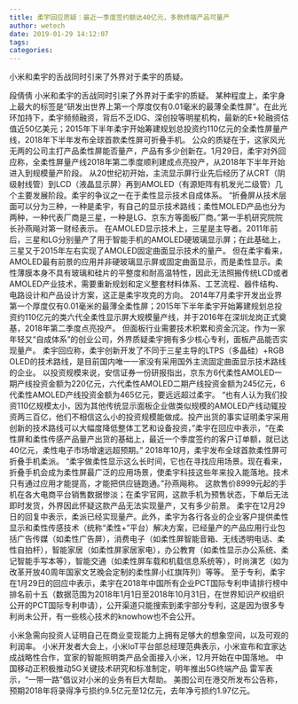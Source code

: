```yaml
---
title: 柔宇回应质疑：最近一季度签约额达40亿元，多款终端产品可量产
author: wetech
date: 2019-01-29 14:12:07
tags: 
categories: 
---
```

小米和柔宇的舌战同时引来了外界对于柔宇的质疑。
<!-- more -->
段倩倩
小米和柔宇的舌战同时引来了外界对于柔宇的质疑。
某种程度上，柔宇身上最大的标签是“研发出世界上第一个厚度仅有0.01毫米的最薄全柔性屏”。在此光环加持下，柔宇频频融资，背后不乏IDG、深创投等明星机构，最新的E+轮融资估值近50亿美元；2015年下半年柔宇开始筹建规划总投资约110亿元的全柔性屏量产线，2018年下半年发布全球首款柔性屏可折叠手机。
公众的质疑在于，这家风光无两的公司主打产品柔性屏能否量产，产品有多少创新在。1月29日，柔宇对外回应称，全柔性屏量产线2018年第二季度顺利建成点亮投产，从2018年下半年开始进入到规模量产阶段。
从20世纪初开始，主流显示屏行业先后经历了从CRT（阴级射线管）到LCD（液晶显示屏）再到AMOLED（有源矩阵有机发光二级管）几个主要发展阶段。柔宇的争议之一在于柔性显示技术自成体系。
“折叠屏从技术层面可以分为三种，一种是柔宇，有自己的显示技术路线；柔性MOLED产品也分为两种，一种代表厂商是三星，一种是LG、京东方等面板厂商。”第一手机研究院院长孙燕飚对第一财经表示。
在AMOLED显示技术上，三星是主导者。2011年前后，三星和LG分别量产了用于智能手机的AMOLED硬玻璃显示屏；在此基础上，三星又于2015年左右实现了AMOLED固定曲面显示技术的量产。
但在柔宇看来，AMOLED最有前景的应用并非硬玻璃显示屏或固定曲面显示，而是柔性显示。柔性薄膜本身不具有玻璃和硅片的平整度和耐高温特性，因此无法照搬传统LCD或者AMOLED产业技术，需要重新规划和定义整套材料体系、工艺流程、器件结构、电路设计和产品设计方案，这正是柔宇攻克的方向。
2014年7月柔宇开发出业界第一个厚度仅有0.01毫米的最薄全柔性屏；2015年下半年柔宇开始筹建规划总投资约110亿元的类六代全柔性显示屏大规模量产线，并于2016年在深圳龙岗正式奠基，2018年第二季度点亮投产。
但面板行业需要技术积累和资金沉淀。作为一家年轻又“自成体系”的创业公司，外界质疑柔宇拥有多少核心专利，面板产品能否实现量产。
柔宇回应称，柔宇创新开发了不同于三星主导的LTPS（多晶硅）+RGB OLED的技术路线，是目前国内唯一一家没有采用国外主流固定曲面显示技术路线的企业。
以投资规模来说，安信证券一份研报指出，京东方6代柔性AMOLED一期产线投资金额为220亿元，六代柔性AMOLED二期产线投资金额为245亿元，6代柔性AMOLED产线投资金额为465亿元，要远远超过柔宇。
“也有人认为我们投资110亿规模太小，因为其他传统显示面板企业做类似规模的AMOLED产线动辄投资两三百亿，他们不相信这么小的投资规模能做成。投产出货的事实证明柔宇采用创新的技术路线可以大幅度降低整体工艺和设备投资，”柔宇在回应中表示，“在柔性屏和柔性传感产品量产出货的基础上，最近一个季度签约的客户订单额，就已达40亿元，柔性电子市场增速远超预期。”
2018年10月，柔宇发布全球首款柔性屏可折叠手机柔派。
“柔宇做柔性显示这么长时间，它也在寻找应用场景。现在看来，折叠手机会成为柔性屏最广泛的应用场景，使柔宇科技这些年来投入能落地。技术只有通过应用才能提高，才能把供应链跑通。”孙燕飚称。
这款售价8999元起的手机在各大电商平台销售数据惨淡；在柔宇官网，这款手机为预售状态，下单后无法即时发货，外界因此怀疑这款产品无法实现量产，又有多少前景。
柔宇在12月29日的回复中表示，柔派已经实现量产。此外，柔宇为各行各业的企业客户提供柔性显示和柔性传感技术（统称“柔性+”平台）解决方案，已经量产的产品应用行业包括广告传媒（如柔性广告屏），消费电子（如柔性屏智能音箱、无线透明电话、柔性自拍杆），智能家居（如柔性屏家居家电），办公教育（如柔性显示办公系统、柔记智能手写本等），智能交通（如柔性屏车载和机载信息系统等），时尚演艺（如为改革开放40周年国家文艺晚会定制的柔性屏小红旗阵列）等等。
至于专利，柔宇在1月29日的回应中表示，柔宇在2018年中国所有企业PCT国际专利申请排行榜中排名前十五（数据范围为2018年1月1日至2018年10月31日，在世界知识产权组织公开的PCT国际专利申请），公开渠道只能搜索到柔宇部分专利，这是因为很多专利尚未公开，有一些核心技术的knowhow也不会公开。
 
 
小米急需向投资人证明自己在商业变现能力上拥有足够大的想象空间，以及可观的利润率。
小米开发者大会上，小米IoT平台部总经理范典表示，小米宣布和宜家达成战略性合作，宜家的智能照明类产品全面接入小米，12月开始在中国落地。
中国移动正积极推动5G关键技术研究和标准制定，明年推出5G终端产品
雷军表示，“一带一路”倡议对小米的业务有巨大帮助。
美图公司在港交所发布公告称，预期2018年将录得净亏损约9.5亿元至12亿元，去年净亏损约1.97亿元。
